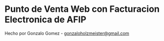 # Punto de Venta Web con Facturacion Electronica de AFIP
 Hecho por Gonzalo Gomez - gonzaloholzmeister@gmail.com

